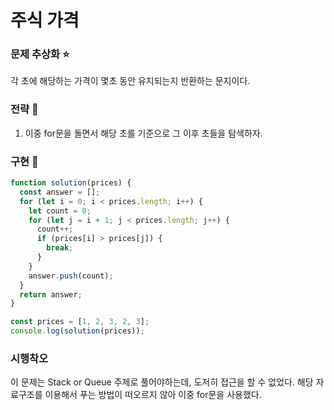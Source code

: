 # 주식 가격

### 문제 추상화 ⭐

각 초에 해당하는 가격이 몇초 동안 유지되는지 반환하는 문지이다.

### 전략 🔧

1. 이중 for문을 돌면서 해당 초를 기준으로 그 이후 초들을 탐색하자.

### 구현 🔨

```jsx
function solution(prices) {
  const answer = [];
  for (let i = 0; i < prices.length; i++) {
    let count = 0;
    for (let j = i + 1; j < prices.length; j++) {
      count++;
      if (prices[i] > prices[j]) {
        break;
      }
    }
    answer.push(count);
  }
  return answer;
}

const prices = [1, 2, 3, 2, 3];
console.log(solution(prices));
```

### 시행착오

이 문제는 Stack or Queue 주제로 풀어야하는데, 도저히 접근을 할 수 없었다. 해당 자료구조를 이용해서 푸는 방법이 떠오르지 않아 이중 for문을 사용했다.
